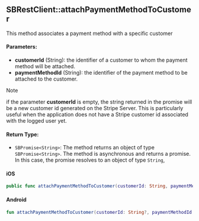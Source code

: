 ## SBRestClient::attachPaymentMethodToCustomer

This method associates a payment method with a specific customer

#### Parameters:

* **customerId** (String): the identifier of a customer to whom the payment method will be attached.
* **paymentMethodId** (String): the identifier of the payment method to be attached to the customer.

> [!NOTE]
> if the parameter **customerId** is empty, the string returned in the promise will be a new customer id generated on the Stripe Server. This is particularly useful when the application does not have a Stripe customer id associated with the logged user yet.


#### Return Type:

* ```SBPromise<String>```: The method returns an object of type ```SBPromise<String>```. The method is asynchronous and returns a promise. In this case, the promise resolves to an object of type ```String```, 
<!-- tabs:start -->

#### **iOS**

```swift
public func attachPaymentMethodToCustomer(customerId: String, paymentMethodId: String) -> SBPromise<String>
```

#### **Android**

```kotlin
fun attachPaymentMethodToCustomer(customerId: String?, paymentMethodId: String): SBPromise<StripeCustomer>
```

<!-- tabs:end -->